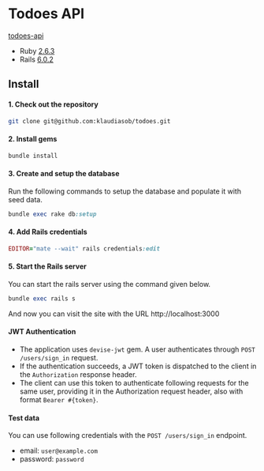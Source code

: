 # Todoes API

[todoes-api](https://secret-cove-74181.herokuapp.com/)

- Ruby [2.6.3](https://github.com/klaudiasob/todoes/blob/master/.ruby-version#L1)
- Rails [6.0.2](https://github.com/klaudiasob/todoes/blob/master/Gemfile#L9)

## Install
#### 1. Check out the repository

```bash
git clone git@github.com:klaudiasob/todoes.git
```

#### 2. Install gems

```ruby
bundle install
```

#### 3. Create and setup the database

Run the following commands to setup the database and populate it with seed data.

```ruby
bundle exec rake db:setup
```
#### 4. Add Rails credentials

```ruby
EDITOR="mate --wait" rails credentials:edit
```

#### 5. Start the Rails server

You can start the rails server using the command given below.

```ruby
bundle exec rails s
```

And now you can visit the site with the URL http://localhost:3000

#### JWT Authentication
- The application uses `devise-jwt` gem. A user authenticates through `POST /users/sign_in` request.
- If the authentication succeeds, a JWT token is dispatched to the client in the `Authorization` response header.
- The client can use this token to authenticate following requests for the same user, providing it in the Authorization request header, also with format `Bearer #{token}`.
#### Test data
You can use following credentials with the `POST /users/sign_in` endpoint.
- email: `user@example.com`
- password: `password`
